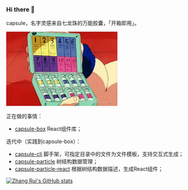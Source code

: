 ### Hi there 👋

capsule，名字灵感来自七龙珠的万能胶囊，「开箱即用」。

<img src="https://github.com/zhangrui0517/imagebed/blob/main/img/capsulebox.jpeg?raw=true" width="300px"/>

正在做的事情：
- [capsule-box](https://github.com/zhangrui0517/capsule-box) React组件库；

迭代中（实践到capsule-box）：
  - [capsule-cli](https://github.com/zhangrui0517/capsule-cli) 脚手架，可指定目录中的文件为文件模板，支持交互式生成；
  - [capsule-particle](https://github.com/zhangrui0517/capsule-particle) 树结构数据管理；
  - [capsule-particle-react](https://github.com/zhangrui0517/capsule-particle-react) 根据树结构数据描述，生成React组件；

[![Zhang Rui's GitHub stats](https://github-readme-stats.vercel.app/api?username=zhangrui0517&show_icons=true&theme=radical)](https://github.com/anuraghazra/github-readme-stats)
